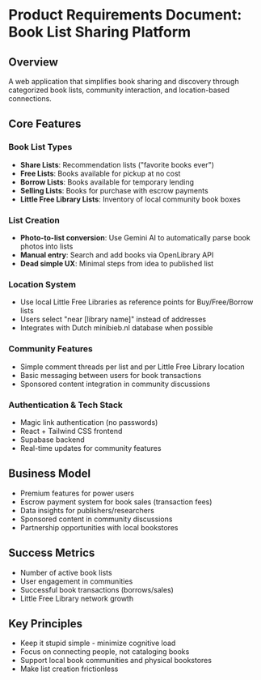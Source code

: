 # Product Requirements Document: Book List Sharing Platform

## Overview
A web application that simplifies book sharing and discovery through categorized book lists, community interaction, and location-based connections.

## Core Features

### Book List Types
- **Share Lists**: Recommendation lists ("favorite books ever")
- **Free Lists**: Books available for pickup at no cost
- **Borrow Lists**: Books available for temporary lending
- **Selling Lists**: Books for purchase with escrow payments
- **Little Free Library Lists**: Inventory of local community book boxes

### List Creation
- **Photo-to-list conversion**: Use Gemini AI to automatically parse book photos into lists
- **Manual entry**: Search and add books via OpenLibrary API
- **Dead simple UX**: Minimal steps from idea to published list

### Location System
- Use local Little Free Libraries as reference points for Buy/Free/Borrow lists
- Users select "near [library name]" instead of addresses
- Integrates with Dutch minibieb.nl database when possible

### Community Features
- Simple comment threads per list and per Little Free Library location
- Basic messaging between users for book transactions
- Sponsored content integration in community discussions

### Authentication & Tech Stack
- Magic link authentication (no passwords)
- React + Tailwind CSS frontend
- Supabase backend
- Real-time updates for community features

## Business Model
- Premium features for power users
- Escrow payment system for book sales (transaction fees)
- Data insights for publishers/researchers
- Sponsored content in community discussions
- Partnership opportunities with local bookstores

## Success Metrics
- Number of active book lists
- User engagement in communities
- Successful book transactions (borrows/sales)
- Little Free Library network growth

## Key Principles
- Keep it stupid simple - minimize cognitive load
- Focus on connecting people, not cataloging books
- Support local book communities and physical bookstores
- Make list creation frictionless